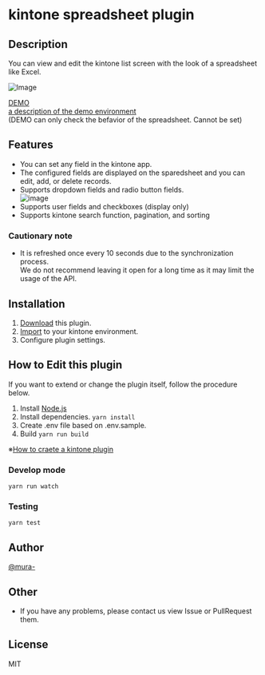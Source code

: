 # kintone spreadsheet plugin

## Description

You can view and edit the kintone list screen with the look of a spreadsheet like Excel.

![Image](https://raw.githubusercontent.com/mura-/kintone-spreadsheet-no-longer-maintained/master/image.gif)

[DEMO](https://dev-demo.cybozu.com/k/39/)  
[a description of the demo environment](https://cybozudev.zendesk.com/hc/ja/articles/208217653)  
(DEMO can only check the befavior of the spreadsheet. Cannot be set)

## Features

- You can set any field in the kintone app.
- The configured fields are displayed on the sparedsheet and you can edit, add, or delete records.
- Supports dropdown fields and radio button fields.  
  ![image](https://raw.githubusercontent.com/mura-/kintone-spreadsheet-no-longer-maintained/master/dropdown.gif)
- Supports user fields and checkboxes (display only)
- Supports kintone search function, pagination, and sorting

### Cautionary note

- It is refreshed once every 10 seconds due to the synchronization process.  
  We do not recommend leaving it open for a long time as it may limit the usage of the API.

## Installation

1. [Download](https://github.com/mura-/kintone-spreadsheet/releases/) this plugin.
1. [Import](https://help.cybozu.com/en/k/admin/plugin.html) to your kintone environment.
1. Configure plugin settings.

## How to Edit this plugin

If you want to extend or change the plugin itself, follow the procedure below.

1. Install [Node.js](https://nodejs.org/en/)
1. Install dependencies.
   `yarn install`
1. Create .env file based on .env.sample.
1. Build
   `yarn run build`

※[How to craete a kintone plugin](https://cybozudev.zendesk.com/hc/ja/articles/203455680-kintone-%E3%83%97%E3%83%A9%E3%82%B0%E3%82%A4%E3%83%B3%E9%96%8B%E7%99%BA%E6%89%8B%E9%A0%86)

### Develop mode

`yarn run watch`

### Testing

`yarn test`

## Author

[@mura-](https://www.facebook.com/kazuki.murahama)

## Other

- If you have any problems, please contact us view Issue or PullRequest them.

## License

MIT
